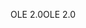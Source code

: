 <span data-ttu-id="99977-101">OLE 2.0</span><span class="sxs-lookup"><span data-stu-id="99977-101">OLE 2.0</span></span>